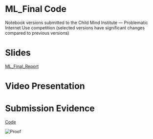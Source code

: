 # ML_Final Code
Notebook versions submitted to the Child Mind Institute — Problematic Internet Use competition (selected versions have significant changes compared to previous versions)
# Slides
[ML_Final_Report](https://www.canva.com/design/DAGZ-9NfxGI/1IUAZyOwu7mek-Q33Y9t2g/edit?fbclid=IwZXh0bgNhZW0CMTAAAR0p7uFyNRq_P8aD0VhQbNWy3UNPaK23TOC40Mqo_SGhkD5NvfA5ecTA5eI_aem_FV3WiVPA2Q1iwXycfGZGIA)
# Video Presentation

# Submission Evidence
  [Code](https://www.kaggle.com/code/nhanntt1911/cmi-lgbm-xgb-cb-v2?scriptVersionId=213895344&fbclid=IwZXh0bgNhZW0CMTAAAR1qoBdlpIRkW0cWNizvLPi8TFJnaU3KTet3LLBMTNdZDyeVt1Q6JyuEMak_aem_i4Nw0yL_hTPnfcNnPJAhUA)


![Proof](https://media.discordapp.net/attachments/971965145192489010/1320465999752986666/467476378_610093895021843_3003255558176216210_n.png?ex=6769b34b&is=676861cb&hm=402c1aecf1306d32e10dabea423e6dbf7d2ef3558cf52fa486c6f74a513ca7a9&=&format=webp&quality=lossless&width=401&height=662)
